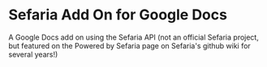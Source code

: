 Sefaria Add On for Google Docs
===================

A Google Docs add on using the Sefaria API (not an official Sefaria project, but featured on the Powered by Sefaria page on Sefaria's github wiki for several years!)
